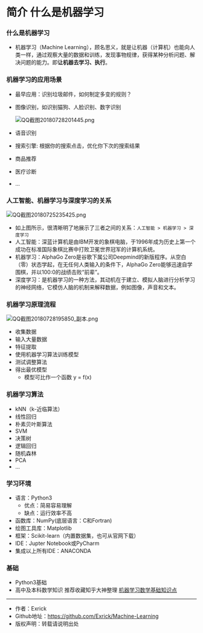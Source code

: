 # 简介 什么是机器学习

### 什么是机器学习

- 机器学习（Machine Learning），顾名思义，就是让机器（计算机）也能向人类一样，通过观察大量的数据和训练，发现事物规律，获得某种分析问题、解决问题的能力。即**让机器去学习、执行**。

### 机器学习的应用场景
- 最早应用：识别垃圾邮件，如何制定多变的规则？
- 图像识别，如识别猫狗、人脸识别、数字识别

    ![QQ截图20180728201445.png](https://i.loli.net/2018/07/28/5b5c6a28a2dfa.png)

- 语音识别
- 搜索引擎: 根据你的搜索点击，优化你下次的搜索结果
- 商品推荐
- 医疗诊断
- ...

### 人工智能、机器学习与深度学习的关系

![QQ截图20180725235425.png](https://i.loli.net/2018/07/25/5b589d4121cea.png)

- 如上图所示，很清晰明了地展示了三者之间的关系：`人工智能 > 机器学习 > 深度学习`
- 人工智能：深蓝计算机是由IBM开发的象棋电脑，于1996年成为历史上第一个成功在标准国际象棋比赛中打败卫冕世界冠军的计算机系统。
- 机器学习：AlphaGo Zero是谷歌下属公司Deepmind的新版程序。从空白（零）状态学起，在无任何人类输入的条件下，AlphaGo Zero能够迅速自学围棋，并以100:0的战绩击败“前辈”。
- 深度学习：是机器学习的一种方法，其动机在于建立、模拟人脑进行分析学习的神经网络，它模仿人脑的机制来解释数据，例如图像，声音和文本。

### 机器学习原理流程

![QQ截图20180728195850_副本.png](https://i.loli.net/2018/07/28/5b5c6afa62d70.png)

- 收集数据
- 输入大量数据
- 特征提取
- 使用机器学习算法训练模型
- 测试调整算法
- 得出最优模型
    - 模型可比作一个函数 y = f(x) 

### 机器学习算法
- kNN（k-近临算法）
- 线性回归
- 朴素贝叶斯算法
- SVM
- 决策树
- 逻辑回归
- 随机森林
- PCA
- ...

### 学习环境
- 语言：Python3
    - 优点：简易容易理解
    - 缺点：运行效率不高
- 函数库：NumPy(底层语言：C和Fortran)
- 绘图工具库：Matplotlib
- 框架：Scikit-learn（内置数据集，也可从官网下载）
- IDE：Jupter Notebook或PyCharm
- 集成以上所有IDE：ANACONDA

### 基础
- Python3基础
- 高中及本科数学知识 推荐收藏知乎大神整理 [机器学习数学基础知识点](https://zhuanlan.zhihu.com/p/25197792)
---

- 作者：Exrick
- Github地址：https://github.com/Exrick/Machine-Learning
- 版权声明：转载请说明出处
